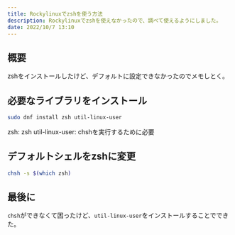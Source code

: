 ```yaml
---
title: Rockylinuxでzshを使う方法
description: Rockylinuxでzshを使えなかったので、調べて使えるようにしました。
date: 2022/10/7 13:10
---
```


## 概要

zshをインストールしたけど、デフォルトに設定できなかったのでメモしとく。

## 必要なライブラリをインストール

```sh
sudo dnf install zsh util-linux-user
```

zsh: zsh
util-linux-user: chshを実行するために必要

## デフォルトシェルをzshに変更

```sh
chsh -s $(which zsh)
```

## 最後に

`chsh`ができなくて困ったけど、`util-linux-user`をインストールすることでできた。
